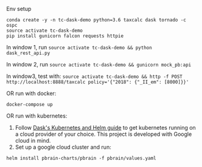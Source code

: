 Env setup
```
conda create -y -n tc-dask-demo python=3.6 taxcalc dask tornado -c ospc
source activate tc-dask-demo
pip install gunicorn falcon requests httpie
```

In window 1, run
`source activate tc-dask-demo && python dask_rest_api.py`

In window 2, run
`source activate tc-dask-demo && gunicorn mock_pb:api`

In window3, test with:
`source activate tc-dask-demo && http -f POST http://localhost:8888/taxcalc policy='{"2018": {"_II_em": [8000]}}'`


OR run with docker:


```
docker-compose up
```


OR run with kubernetes:

1. Follow [Dask's Kubernetes and Helm guide](http://dask.pydata.org/en/latest/setup/kubernetes-helm.html) to get
kubernetes running on a cloud provider of your choice. This project is developed
with Google cloud in mind.
2. Set up a google cloud cluster and run:
```
helm install pbrain-charts/pbrain -f pbrain/values.yaml
```
